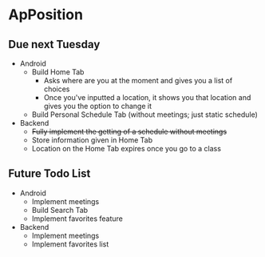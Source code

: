 # ApPosition

## Due next Tuesday
- Android
  - Build Home Tab
    - Asks where are you at the moment and gives you a list of choices
    - Once you've inputted a location, it shows you that location and gives you the option to change it
  - Build Personal Schedule Tab (without meetings; just static schedule)
- Backend
  - ~~Fully implement the getting of a schedule without meetings~~
  - Store information given in Home Tab
  - Location on the Home Tab expires once you go to a class

## Future Todo List

- Android
  - Implement meetings
  - Build Search Tab
  - Implement favorites feature
- Backend
  - Implement meetings
  - Implement favorites list
